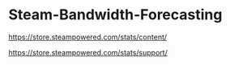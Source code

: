# Steam-Bandwidth-Forecasting

https://store.steampowered.com/stats/content/

https://store.steampowered.com/stats/support/
